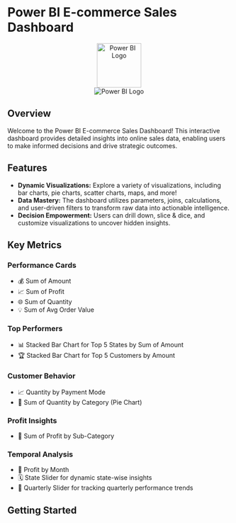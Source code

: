 # Power BI E-commerce Sales Dashboard
<div align="center">
  <img src="https://powerbi.microsoft.com/pictures/shared/social/social-default-image.png" alt="Power BI Logo" width="100" height="100">
</div>

<div align="center">
  <img src="https://github.com/kamakshii22/Sales_Dashboard/blob/main/SalesDashboard.jpg" alt="Power BI Logo" >
</div>

## Overview

Welcome to the Power BI E-commerce Sales Dashboard! This interactive dashboard provides detailed insights into online sales data, enabling users to make informed decisions and drive strategic outcomes.

## Features

- **Dynamic Visualizations:** Explore a variety of visualizations, including bar charts, pie charts, scatter charts, maps, and more!
- **Data Mastery:** The dashboard utilizes parameters, joins, calculations, and user-driven filters to transform raw data into actionable intelligence.
- **Decision Empowerment:** Users can drill down, slice & dice, and customize visualizations to uncover hidden insights.

## Key Metrics

### Performance Cards

- 💰 Sum of Amount
- 📈 Sum of Profit
- 🌐 Sum of Quantity
- 💡 Sum of Avg Order Value

### Top Performers

- 📊 Stacked Bar Chart for Top 5 States by Sum of Amount
- 🏆 Stacked Bar Chart for Top 5 Customers by Amount

### Customer Behavior

- 📈 Quantity by Payment Mode
- 🍰 Sum of Quantity by Category (Pie Chart)

### Profit Insights

- 💼 Sum of Profit by Sub-Category

### Temporal Analysis

- 📆 Profit by Month
- 🗓️ State Slider for dynamic state-wise insights
- 🔄 Quarterly Slider for tracking quarterly performance trends

## Getting Started

<!-- 1. **Clone the Repository:**
   ```bash
   git clone https://github.com/your-username/power-bi-ecommerce-dashboard.git
   cd power-bi-ecommerce-dashboard -->
